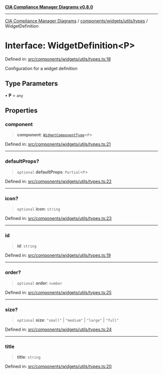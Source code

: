 [**CIA Compliance Manager Diagrams v0.8.0**](../../../../../README.md)

***

[CIA Compliance Manager Diagrams](../../../../../modules.md) / [components/widgets/utils/types](../README.md) / WidgetDefinition

# Interface: WidgetDefinition\<P\>

Defined in: [src/components/widgets/utils/types.ts:18](https://github.com/Hack23/cia-compliance-manager/blob/9d71808d079d754f4b85858b6e4ea1bff990b076/src/components/widgets/utils/types.ts#L18)

Configuration for a widget definition

## Type Parameters

• **P** = `any`

## Properties

### component

> **component**: [`WidgetComponentType`](../type-aliases/WidgetComponentType.md)\<`P`\>

Defined in: [src/components/widgets/utils/types.ts:21](https://github.com/Hack23/cia-compliance-manager/blob/9d71808d079d754f4b85858b6e4ea1bff990b076/src/components/widgets/utils/types.ts#L21)

***

### defaultProps?

> `optional` **defaultProps**: `Partial`\<`P`\>

Defined in: [src/components/widgets/utils/types.ts:22](https://github.com/Hack23/cia-compliance-manager/blob/9d71808d079d754f4b85858b6e4ea1bff990b076/src/components/widgets/utils/types.ts#L22)

***

### icon?

> `optional` **icon**: `string`

Defined in: [src/components/widgets/utils/types.ts:23](https://github.com/Hack23/cia-compliance-manager/blob/9d71808d079d754f4b85858b6e4ea1bff990b076/src/components/widgets/utils/types.ts#L23)

***

### id

> **id**: `string`

Defined in: [src/components/widgets/utils/types.ts:19](https://github.com/Hack23/cia-compliance-manager/blob/9d71808d079d754f4b85858b6e4ea1bff990b076/src/components/widgets/utils/types.ts#L19)

***

### order?

> `optional` **order**: `number`

Defined in: [src/components/widgets/utils/types.ts:25](https://github.com/Hack23/cia-compliance-manager/blob/9d71808d079d754f4b85858b6e4ea1bff990b076/src/components/widgets/utils/types.ts#L25)

***

### size?

> `optional` **size**: `"small"` \| `"medium"` \| `"large"` \| `"full"`

Defined in: [src/components/widgets/utils/types.ts:24](https://github.com/Hack23/cia-compliance-manager/blob/9d71808d079d754f4b85858b6e4ea1bff990b076/src/components/widgets/utils/types.ts#L24)

***

### title

> **title**: `string`

Defined in: [src/components/widgets/utils/types.ts:20](https://github.com/Hack23/cia-compliance-manager/blob/9d71808d079d754f4b85858b6e4ea1bff990b076/src/components/widgets/utils/types.ts#L20)
